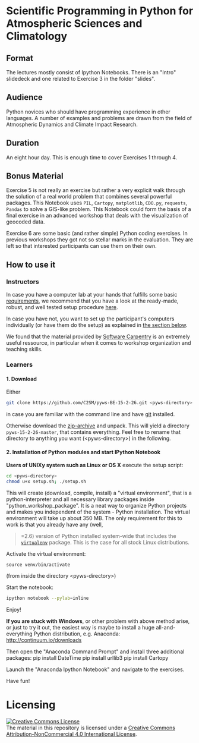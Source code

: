 # Scientific Programming in Python for Atmospheric Sciences and Climatology

## Format

The lectures mostly consist of Ipython Notebooks. There is an "Intro"
slidedeck and one related to Exercise 3 in the folder "slides".

## Audience

Python novices who should have programming experience in other
languages. A number of examples and problems are drawn from the field
of Atmospheric Dynamics and Climate Impact Research.

## Duration

An eight hour day. This is enough time to cover Exercises 1
through 4.

## Bonus Material

Exercise 5 is not really an exercise but rather a very explicit walk
through the solution of a real world problem that combines several
powerful packages. This Notebook uses `PIL`, `Cartopy`, `matplotlib`,
`CDO.py`, `requests`, `Pandas` to solve a GIS-like problem. This
Notebook could form the basis of a final exercise in an advanced
workshop that deals with the visualization of geocoded data.

Exercise 6 are some basic (and rather simple) Python coding
exercises. In previous workshops they got not so stellar marks in the
evaluation. They are left so that interested participants can use them on
their own.

## How to use it

### Instructors

In case you have a computer lab at your hands that fulfills some basic
[requirements](https://github.com/C2SM/ipython-workshop-setup#requirements),
we recommend that you have a look at the ready-made, robust, and well tested
setup procedure [here](https://github.com/C2SM/ipython-workshop-setup).

In case you have not, you want to set up the participant's computers
individually (or have them do the setup) as explained in
[the section below](#learners).

We found that the material provided by
[Software Carpentry](http://software-carpentry.org) is an extremely
useful ressource, in particular when it comes to workshop organization
and teaching skills.

### Learners

#### 1. Download

Either

~~~~bash
git clone https://github.com/C2SM/pyws-BE-15-2-26.git <pyws-directory>
~~~~

in case you are familiar with the command line and have
[git](http://git-scm.com/downloads) installed.

Otherwise download the
[zip-archive](https://github.com/C2SM/pyws-BE-15-2-26/archive/master.zip)
and unpack. This will yield a directory `pyws-15-2-26-master`, that
contains everything. Feel free to rename that directory to anything
you want (\<pyws-directory\>) in the following.

#### 2. Installation of Python modules and start IPython Notebook

**Users of UNIXy system such as Linux or OS X** execute the setup script:

~~~bash
cd <pyws-directory>
chmod u+x setup.sh; ./setup.sh
~~~

This will create (download, compile, install) a "virtual environment",
that is a python-interpreter and all necessary library packages inside
"python_workshop_package". It is a neat way to organize Python
projects and makes you independent of the system - Python
installation.  The virtual environment will take up about 350 MB. The
only requirement for this to work is that you already have any (well,
>=2.6) version of Python installed system-wide that includes the
[`virtualenv`](https://virtualenv.pypa.io/en/latest/) package. This is
the case for all stock Linux distributions.

Activate the virtual environment:

~~~
source venv/bin/activate
~~~

(from inside the directory \<pyws-directory\>)

Start the notebook:

~~~bash
ipython notebook --pylab=inline
~~~

Enjoy!

**If you are stuck with Windows**, or other problem with above method arise, or just to try it out,
the easiest way is maybe to install a huge all-and-everything Python distribution, e.g. Anaconda:
http://continuum.io/downloads

Then open the "Anaconda Command Prompt" and install three additional
packages:
pip install DateTime
pip install urllib3
pip install Cartopy

Launch the "Anaconda Ipython Notebook" and navigate to the exercises.

Have fun!

# Licensing
<a rel="license" href="http://creativecommons.org/licenses/by-nc/4.0/"><img alt="Creative Commons License" style="border-width:0" src="https://i.creativecommons.org/l/by-nc/4.0/88x31.png" /></a><br />The material in this repository is licensed under a <a rel="license" href="http://creativecommons.org/licenses/by-nc/4.0/">Creative Commons Attribution-NonCommercial 4.0 International License</a>.
